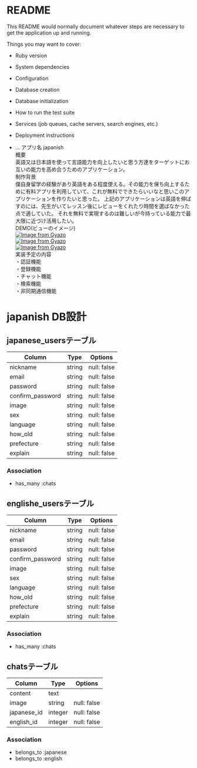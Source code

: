 # README

This README would normally document whatever steps are necessary to get the
application up and running.

Things you may want to cover:

* Ruby version

* System dependencies

* Configuration

* Database creation

* Database initialization

* How to run the test suite

* Services (job queues, cache servers, search engines, etc.)

* Deployment instructions

* ...
アプリ名  japanish<br>
概要<br>
英語又は日本語を使って言語能力を向上したいと思う方達をターゲットにお互いの能力を高め合うためのアプリケーション。<br>
制作背景<br>
僕自身留学の経験があり英語をある程度使える。その能力を保ち向上するために有料アプリを利用していて、これが無料でできたらいいなと思いこのアプリケーションを作りたいと思った。
上記のアプリケーションは英語を伸ばすのには、先生がいてレッスン後にレビューをくれたり時間を選ばなかった点で適していた。
それを無料で実現するのは難しいが今持っている能力で最大限に近づけ活用したい。<br>
DEMO(ビューのイメージ)<br>
[![Image from Gyazo](https://i.gyazo.com/d725ed31daab1260599afab5bc40d946.png)](https://gyazo.com/d725ed31daab1260599afab5bc40d946)<br>
[![Image from Gyazo](https://i.gyazo.com/f5c4d833b6a2903dd3d4b35552c9a6f8.png)](https://gyazo.com/f5c4d833b6a2903dd3d4b35552c9a6f8)<br>
[![Image from Gyazo](https://i.gyazo.com/fb5daaaed8cdae62af45afcc1107ee1a.png)](https://gyazo.com/fb5daaaed8cdae62af45afcc1107ee1a)<br>
実装予定の内容<br>
・認証機能<br>
・登録機能<br>
・チャット機能<br>
・検索機能<br>
・非同期通信機能<br>
# japanish DB設計
## japanese_usersテーブル
|Column|Type|Options|
|------|----|-------|
|nickname|string|null: false|
|email|string|null: false|
|password|string|null: false|
|confirm_password|string|null: false|
|image|string|null: false|
|sex|string|null: false|
|language|string|null: false|
|how_old|string|null: false|
|prefecture|string|null: false|
|explain|string|null: false|
### Association
- has_many :chats

## englishe_usersテーブル
|Column|Type|Options|
|------|----|-------|
|nickname|string|null: false|
|email|string|null: false|
|password|string|null: false|
|confirm_password|string|null: false|
|image|string|null: false|
|sex|string|null: false|
|language|string|null: false|
|how_old|string|null: false|
|prefecture|string|null: false|
|explain|string|null: false|
### Association
- has_many :chats


## chatsテーブル
|Column|Type|Options|
|------|----|-------|
|content|text||
|image|string|null: false|
|japanese_id|integer|null: false|
|english_id|integer|null: false|
### Association
- belongs_to :japanese
- belongs_to :english
